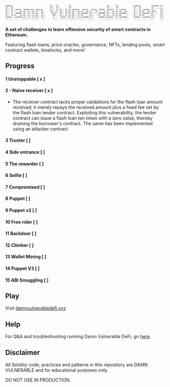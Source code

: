 ![](cover.png)

**A set of challenges to learn offensive security of smart contracts in Ethereum.**

Featuring flash loans, price oracles, governance, NFTs, lending pools, smart contract wallets, timelocks, and more!

## Progress

#### 1 Unstoppable [ x ]
#### **2 - Naive receiver [ x ]**
- The receiver contract lacks proper validations for the flash loan amount received; it merely repays the received amount plus a fixed fee set by the flash loan lender contract. Exploiting this vulnerability, the lender contract can issue a flash loan ten times with a zero value, thereby draining the borrower's contract. The same has been implemented using an attacker contract.
#### 3 Truster [ ]
#### 4 Side entrance [ ]
#### 5 The rewarder [ ]
#### 6 Selfie [ ]
#### 7 Compromised [ ]
#### 8 Puppet [ ]
#### 9 Puppet v2 [ ]
#### 10 Free rider [ ]
#### 11 Backdoor [ ]
#### 12 Climber [ ]
#### 13 Wallet Mining [ ]
#### 14 Puppet V3 [ ]
#### 15 ABI Smuggling [ ]

## Play

Visit [damnvulnerabledefi.xyz](https://damnvulnerabledefi.xyz)

## Help

For Q&A and troubleshooting running Damn Vulnerable DeFi, go [here](https://github.com/tinchoabbate/damn-vulnerable-defi/discussions/categories/support-q-a-troubleshooting).

## Disclaimer

All Solidity code, practices and patterns in this repository are DAMN VULNERABLE and for educational purposes only.

DO NOT USE IN PRODUCTION.
